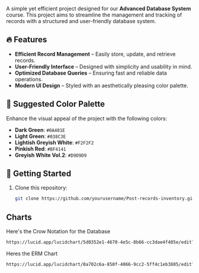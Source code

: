 A simple yet efficient project designed for our **Advanced Database System** course. This project aims to streamline the management and tracking of records with a structured and user-friendly database system.

## 🔥 Features

- **Efficient Record Management** – Easily store, update, and retrieve records.
- **User-Friendly Interface** – Designed with simplicity and usability in mind.
- **Optimized Database Queries** – Ensuring fast and reliable data operations.
- **Modern UI Design** – Styled with an aesthetically pleasing color palette.

## 🎨 Suggested Color Palette

Enhance the visual appeal of the project with the following colors:

- **Dark Green**: `#0A401E`
- **Light Green**: `#038C3E`
- **Lightish Greyish White**: `#F2F2F2`
- **Pinkish Red**: `#BF4141`
- **Greyish White Vol.2**: `#D9D9D9`

## 🚀 Getting Started

1. Clone this repository:
   ```bash
   git clone https://github.com/yourusername/Post-records-inventory.git
   ```

## Charts

Here's the Crow Notation for the Database

```bash
https://lucid.app/lucidchart/5d0352e1-4670-4e5c-8b66-cc3dae4f405e/edit?viewport_loc=-1165%2C139%2C2348%2C1298%2C0_0&invitationId=inv_cc812635-325c-4de2-9803-858809b8c07b
```

Heres the ERM Chart

```bash
https://lucid.app/lucidchart/0a702c6a-850f-4066-9cc2-5ff4c1eb3805/edit?viewport_loc=1329%2C-1490%2C4290%2C1994%2C0_0&invitationId=inv_d5b7f7b7-b1a2-431c-90ea-4ced7607cfc2
```
